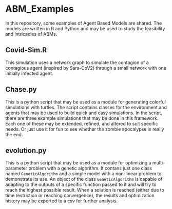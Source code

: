 # ABM_Examples
In this repository, some examples of Agent Based Models are shared. The models are written in R and Python and may be used to study the feasibility and intricacies of ABMs.

## Covid-Sim.R
This simulation uses a network graph to simulate the contagion of a contagious agent (inspired by Sars-CoV2) through a small network with one initially infected agent.

## Chase.py
This is a python script that may be used as a module for generating colorful simulations with turtles.
The script contains classes for the environment and agents that may be used to build quick and easy simulations.
In the script, there are three example simulations that may be done in this framework. Each one of these may be extended, refined, and altered to suit specific needs. Or just use it for fun to see whether the zombie apocalypse is really the end.

## evolution.py
This is a python script that may be used as a module for optimizing a multi-parameter problem with a genetic algorithm. It contans just one class named `GeneticAlgorithm` and a simple model with a non-linear problem to demonstrate its use.
An object of the class `GeneticAlgorithm` is capable of adapting to the outputs of a specific function passed to it and will try to reach the highest possible result.
When a solution is reached (either due to time restriction or reaching convergence), the results and optimization history may be exported to a csv for further analysis.
